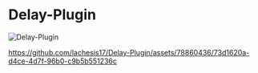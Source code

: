 # Delay-Plugin
![Delay-Plugin](https://github.com/lachesis17/Delay-Plugin/assets/78860436/5862be55-1268-48ad-af16-e4cd84f66d7d)

https://github.com/lachesis17/Delay-Plugin/assets/78860436/73d1620a-d4ce-4d7f-96b0-c9b5b551236c
